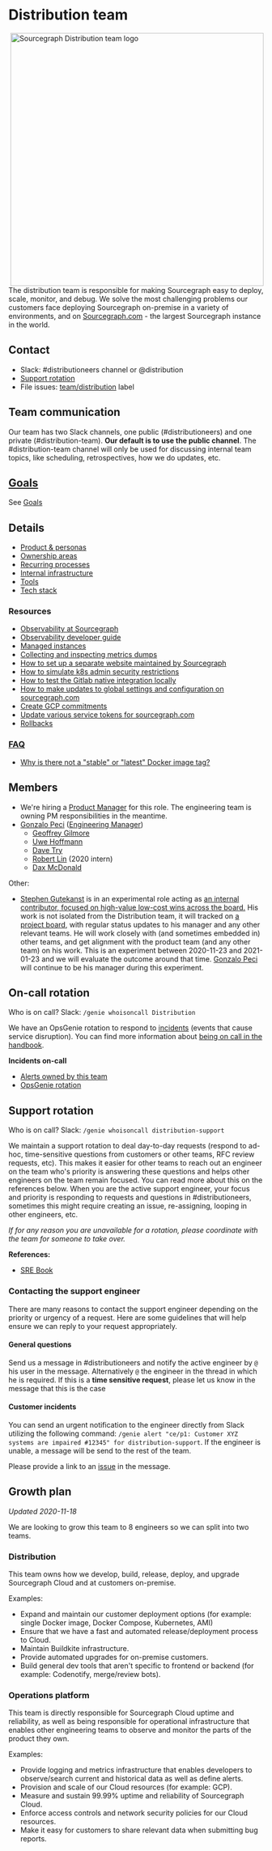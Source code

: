 # Distribution team

<img align="right" src="https://user-images.githubusercontent.com/3173176/92966535-955f2380-f42c-11ea-8723-2aa60c55b2db.png" height="500px" alt="Sourcegraph Distribution team logo"></img>

The distribution team is responsible for making Sourcegraph easy to deploy, scale, monitor, and debug. We solve the most challenging problems our customers face deploying Sourcegraph on-premise in a variety of environments, and on [Sourcegraph.com](https://sourcegraph.com/search) - the largest Sourcegraph instance in the world.

## Contact

- Slack: #distributioneers channel or @distribution
- [Support rotation](#support-rotation)
- File issues: [team/distribution](https://github.com/sourcegraph/sourcegraph/issues/new?labels=team/distribution) label

## Team communication

Our team has two Slack channels, one public (#distributioneers) and one private (#distribution-team). **Our default is to use the public channel**. The #distribution-team channel will only be used for discussing internal team topics, like scheduling, retrospectives, how we do updates, etc.

## [Goals](goals.md)

See [Goals](goals.md)

## Details

- [Product & personas](product.md)
- [Ownership areas](ownership_areas.md)
- [Recurring processes](recurring_processes.md)
- [Internal infrastructure](internal_infrastructure.md)
- [Tools](tools/index.md)
- [Tech stack](tech_stack.md)

### Resources

- [Observability at Sourcegraph](../observability/index.md)
- [Observability developer guide](https://docs.sourcegraph.com/dev/background-information/observability)
- [Managed instances](managed/index.md)
- [Collecting and inspecting metrics dumps](metrics_dumps.md)
- [How to set up a separate website maintained by Sourcegraph](separate_website.md)
- [How to simulate k8s admin security restrictions](k8s_admin_custom_policy.md)
- [How to test the Gitlab native integration locally](gitlab_native_local.md)
- [How to make updates to global settings and configuration on sourcegraph.com](update_sourcegraph_website.md)
- [Create GCP commitments](gcp.md#committed-use-discounts)
- [Update various service tokens for sourcegraph.com](tokens.md)
- [Rollbacks](rollbacks.md)

### [FAQ](faq.md)

- [Why is there not a "stable" or "latest" Docker image tag?](faq.md#why-is-there-not-a-stable-or-latest-docker-image-tag)

## Members

- We're hiring a [Product Manager](../../product/roles/product_manager.md) for this role. The engineering team is owning PM responsibilities in the meantime.
- [Gonzalo Peci](../../../company/team/index.md#gonzalo-peci-hehim) ([Engineering Manager](../roles.md#engineering-manager))
  - [Geoffrey Gilmore](../../../company/team/index.md#geoffrey-gilmore)
  - [Uwe Hoffmann](../../../company/team/index.md#uwe-hoffmann)
  - [Dave Try](../../../company/team/index.md#dave-try)
  - [Robert Lin](../../../company/team/index.md#robert-lin) (2020 intern)
  - [Dax McDonald](../../../company/team/index.md#dax-mcdonald-he-him)

Other:

- [Stephen Gutekanst](../../../company/team/index.md#stephen-gutekanst) is in an experimental role acting as [an internal contributor, focused on high-value low-cost wins across the board.](https://docs.google.com/document/d/18c9dVjw5MuvOMHahCFQQPAVsp1vRdFDDI_7hmo5MWyQ/edit) His work is not isolated from the Distribution team, it will tracked on [a project board](https://github.com/orgs/sourcegraph/projects/106), with regular status updates to his manager and any other relevant teams. He will work closely with (and sometimes embedded in) other teams, and get alignment with the product team (and any other team) on his work. This is an experiment between 2020-11-23 and 2021-01-23 and we will evaluate the outcome around that time. [Gonzalo Peci](../../../company/team/index.md#gonzalo-peci-hehim) will continue to be his manager during this experiment.

## On-call rotation

Who is on call? Slack: `/genie whoisoncall Distribution`

We have an OpsGenie rotation to respond to [incidents](../incidents/index.md) (events that cause service disruption). You can find more information about [being on call in the handbook](../incidents/on_call.md).

**Incidents on-call**

- [Alerts owned by this team](https://sourcegraph.com/search?q=repo:%5Egithub.com/sourcegraph/sourcegraph%24+file:monitoring/.*+%7B:%5B_%5D%2C+Owner:+monitoring.ObservableOwnerDistribution%2C+:%5B_%5D%7D+OR+%28:%5B_%5D%2C+monitoring.ObservableOwnerDistribution%29+count:1000&patternType=structural)
- [OpsGenie rotation](https://sourcegraph.app.opsgenie.com/teams/dashboard/aa59eba4-9b34-45ea-9515-c4dab4cbdac9/main)

## Support rotation

Who is on call? Slack: `/genie whoisoncall distribution-support`

We maintain a support rotation to deal day-to-day requests (respond to ad-hoc, time-sensitive questions from customers or other teams, RFC review requests, etc). This makes it easier for other teams to reach out an engineer on the team who's priority is answering these questions and helps other engineers on the team remain focused. You can read more about this on the references below.
When you are the active support engineer, your focus and priority is responding to requests and questions in #distributioneers, sometimes this might require creating an issue, re-assigning, looping in other engineers, etc.

_If for any reason you are unavailable for a rotation, please coordinate with the team for someone to take over._

**References:**

- [SRE Book](https://sre.google/sre-book/dealing-with-interrupts/)

### Contacting the support engineer

There are many reasons to contact the support engineer depending on the priority or urgency of a request.
Here are some guidelines that will help ensure we can reply to your request appropriately.

#### General questions

Send us a message in #distributioneers and notify the active engineer by `@` his user in the message.
Alternatively `@` the engineer in the thread in which he is required.
If this is a **time sensitive request**, please let us know in the message that this is the case

#### Customer incidents

You can send an urgent notification to the engineer directly from Slack utilizing the following command: `/genie alert "ce/p1: Customer XYZ systems are impaired #12345" for distribution-support`.
If the engineer is unable, a message will be send to the rest of the team.

Please provide a link to an [issue](https://about.sourcegraph.com/handbook/ce/customer_issues) in the message.

## Growth plan

_Updated 2020-11-18_

We are looking to grow this team to 8 engineers so we can split into two teams.

<!-- TODO(@nick): Does it actually make sense to grow and divide here? -->

### Distribution

This team owns how we develop, build, release, deploy, and upgrade Sourcegraph Cloud and at customers on-premise.

Examples:

- Expand and maintain our customer deployment options (for example: single Docker image, Docker Compose, Kubernetes, AMI)
- Ensure that we have a fast and automated release/deployment process to Cloud.
- Maintain Buildkite infrastructure.
- Provide automated upgrades for on-premise customers.
- Build general dev tools that aren't specific to frontend or backend (for example: Codenotify, merge/review bots). <!-- TODO(@nick): should this be under the operations team? -->

### Operations platform

This team is directly responsible for Sourcegraph Cloud uptime and reliability, as well as being responsible for operational infrastructure that enables other engineering teams to observe and monitor the parts of the product they own.

Examples:

- Provide logging and metrics infrastructure that enables developers to observe/search current and historical data as well as define alerts.
- Provision and scale of our Cloud resources (for example: GCP).
- Measure and sustain 99.99% uptime and reliability of Sourcegraph Cloud.
- Enforce access controls and network security policies for our Cloud resources.
- Make it easy for customers to share relevant data when submitting bug reports.
